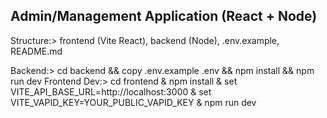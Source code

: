 ## Admin/Management Application (React + Node)

Structure:> frontend (Vite React), backend (Node), .env.example, README.md

Backend:> cd backend && copy .env.example .env && npm install && npm run dev
Frontend Dev:> cd frontend & npm install & set VITE_API_BASE_URL=http://localhost:3000 & set VITE_VAPID_KEY=YOUR_PUBLIC_VAPID_KEY & npm run dev
